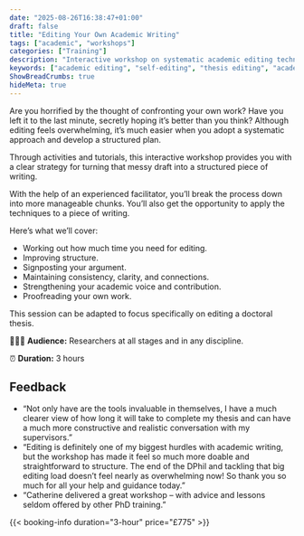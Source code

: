 ```yaml
---
date: "2025-08-26T16:38:47+01:00"
draft: false
title: "Editing Your Own Academic Writing"
tags: ["academic", "workshops"]
categories: ["Training"] 
description: "Interactive workshop on systematic academic editing techniques. Learn to transform messy drafts into structured writing through time planning, signposting, clarity improvement, and effective self-proofreading strategies."
keywords: ["academic editing", "self-editing", "thesis editing", "academic writing", "editing workshop", "writing revision", "academic proofreading", "manuscript editing", "writing clarity", "academic voice"] 
ShowBreadCrumbs: true
hideMeta: true
---
```


Are you horrified by the thought of confronting your own work? Have you left it to the last minute, secretly hoping it’s better than you think? Although editing feels overwhelming, it’s much easier when you adopt a systematic approach and develop a structured plan.

Through activities and tutorials, this interactive workshop provides you with a clear strategy for turning that messy draft into a structured piece of writing. 

With the help of an experienced facilitator, you’ll break the process down into more manageable chunks. You’ll also get the opportunity to apply the techniques to a piece of writing.

Here’s what we’ll cover: 

- Working out how much time you need for editing.
- Improving structure.
- Signposting your argument.
- Maintaining consistency, clarity, and connections.
- Strengthening your academic voice and contribution.
- Proofreading your own work. 

This session can be adapted to focus specifically on editing a doctoral thesis.

👩🏽‍🎓 **Audience:** Researchers at all stages and in any discipline.

⏰ **Duration:** 3 hours

## Feedback

- “Not only have are the tools invaluable in themselves, I have a much clearer view of how long it will take to complete my thesis and can have a much more constructive and realistic conversation with my supervisors.”
- “Editing is definitely one of my biggest hurdles with academic writing, but the workshop has made it feel so much more doable and straightforward to structure. The end of the DPhil and tackling that big editing load doesn’t feel nearly as overwhelming now! So thank you so much for all your help and guidance today.”
- “Catherine delivered a great workshop – with advice and lessons seldom offered by other PhD training.”

{{< booking-info duration="3-hour" price="£775" >}}